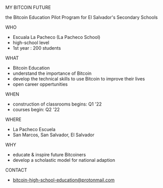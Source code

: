 MY BITCOIN FUTURE

the Bitcoin Education Pilot Program for El Salvador's Secondary Schools

WHO
- Escuala La Pacheco  (La Pacheco School) 
- high-school level
- 1st year : 200 students

WHAT
- Bitcoin Education
- understand the importance of Bitcoin
- develop the technical skills to use Bitcoin to improve their lives 
- open career oppertunities

WHEN 
- construction of classrooms begins: Q1 '22
- courses begin: Q2 '22

WHERE
- La Pacheco Escuela
- San Marcos, San Salvador, El Salvador

WHY
- educate & inspire future Bitcoiners
- develop a scholastic model for national adaption

CONTACT 
- bitcoin-high-school-education@protonmail.com
